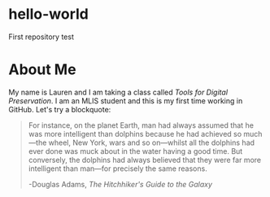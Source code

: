 # hello-world
First repository test
# About Me
My name is Lauren and I am taking a class called *Tools for Digital Preservation*. I am an MLIS student and this is my first time working in GitHub. 
Let's try a blockquote:
> For instance, on the planet Earth, man had always assumed that he was more intelligent than dolphins because he had achieved so much—the wheel, New York, wars and so on—whilst all the dolphins had ever done was muck about in the water having a good time. But conversely, the dolphins had always believed that they were far more intelligent than man—for precisely the same reasons.
> 
> -Douglas Adams, *The Hitchhiker's Guide to the Galaxy*
